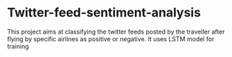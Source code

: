 # Twitter-feed-sentiment-analysis
This project aims at classifying the twitter feeds posted by the traveller after flying by specific airlines as positive or negative.
It uses LSTM model for training
